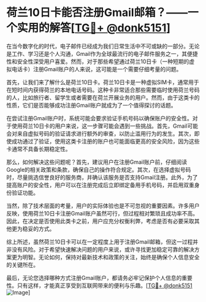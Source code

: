 # 荷兰10日卡能否注册Gmail邮箱？——一个实用的解答[[TG💪+ @donk5151](https://t.me/s/donk5151)]

在当今数字化的时代，电子邮件已经成为我们日常生活中不可或缺的一部分。无论是工作、学习还是个人沟通，Gmail作为全球最流行的电子邮件服务之一，其便捷性和安全性深受用户喜爱。然而，对于那些希望通过荷兰10日卡（一种短期的虚拟电话卡）注册Gmail账户的人来说，这可能是一个需要仔细考量的问题。

首先，让我们来了解什么是荷兰10日卡。荷兰10日卡是一种虚拟SIM卡，通常用于在短时间内获得荷兰的本地电话号码。这种卡非常适合那些需要临时使用荷兰号码的人，比如旅行者、留学生或者需要在荷兰开展业务的用户。然而，由于这类卡的性质，它们是否能够成功注册Gmail账户就成为了一个值得探讨的话题。

在尝试注册Gmail账户时，系统可能会要求验证手机号码以确保账户的安全性。对于使用荷兰10日卡的用户来说，这一步骤可能会遇到一些挑战。首先，Gmail可能会对来自虚拟号码的验证请求进行额外的审查，以防止滥用行为的发生。其次，即使成功通过了验证，使用这类卡注册的账户也可能面临更高的安全风险，因为这些卡通常不具备长期稳定性。

那么，如何解决这些问题呢？首先，建议用户在注册Gmail账户前，仔细阅读Google的相关政策和条款，确保自己的操作符合规定。其次，在选择虚拟号码时，尽量挑选信誉良好的服务商，并确认该服务是否支持Gmail注册。此外，为了提高账户的安全性，用户可以在注册完成后立即绑定备用手机号码，并启用双重身份验证功能。

当然，除了技术层面的考量，用户的实际体验也是不可忽视的重要因素。许多用户反映，使用荷兰10日卡注册Gmail账户虽然可行，但过程相对繁琐且成功率不高。因此，在决定是否使用此类卡之前，用户应充分权衡利弊，考虑是否有必要采取其他更为稳妥的方式。

综上所述，虽然荷兰10日卡可以在一定程度上用于注册Gmail邮箱，但这一过程并非没有风险。对于希望快速解决问题的用户来说，或许寻找更加稳定可靠的解决方案更为明智。无论如何，保持对最新技术和政策的关注，始终是确保个人信息安全的关键所在。

最后，无论您选择哪种方式注册Gmail账户，都请务必牢记保护个人信息的重要性。只有这样，才能真正享受到互联网带来的便利与乐趣。[[TG💪+ @donk5151](https://t.me/s/donk5151) ![Image](https://i.postimg.cc/rwNCRYN7/Snipaste-2025-04-30-17-27-05.png)]